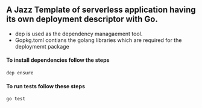 ## A Jazz Template of serverless application having its own deployment descriptor with Go.


* dep is used as the dependency managaement tool.
* Gopkg.toml contians the golang libraries which are required for the deploymemt package

#### To install dependencies follow the steps

    dep ensure

#### To run tests follow these steps

    go test